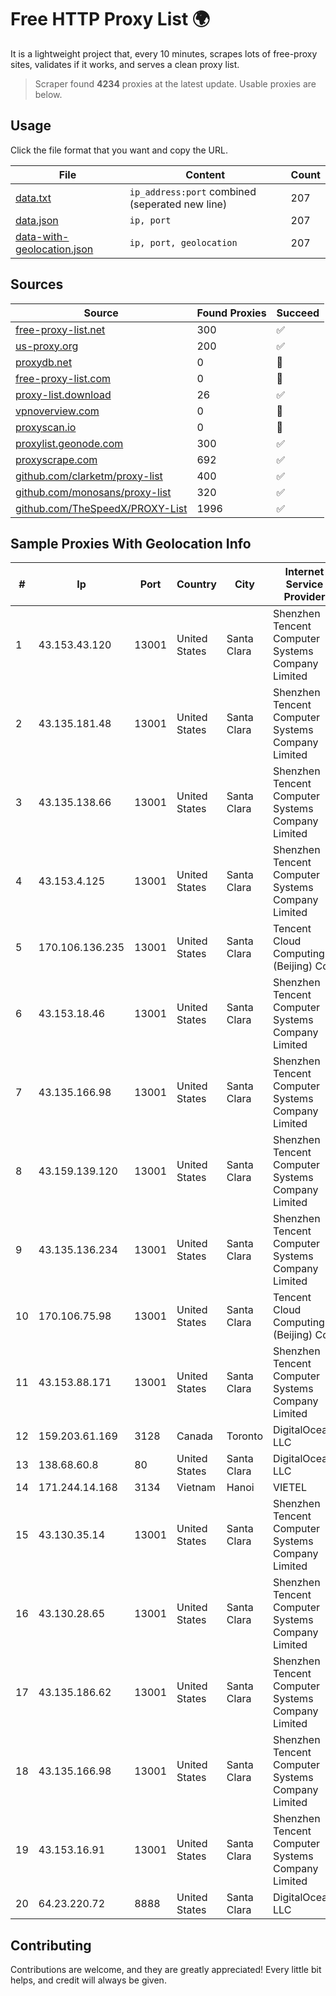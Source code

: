 
# Free HTTP Proxy List 🌍

It is a lightweight project that, every 10 minutes, scrapes lots of free-proxy sites, validates if it works, and serves a clean proxy list.


> Scraper found **4234** proxies at the latest update. Usable proxies are below.

## Usage

Click the file format that you want and copy the URL.


|File|Content|Count|
|----|-------|-----|
|[data.txt](https://raw.githubusercontent.com/themiralay/Proxy-List-World/master/data.txt)|`ip_address:port` combined (seperated new line)|207|
|[data.json](https://raw.githubusercontent.com/themiralay/Proxy-List-World/master/data.json)|`ip, port`|207|
|[data-with-geolocation.json](https://raw.githubusercontent.com/themiralay/Proxy-List-World/master/data-with-geolocation.json)|`ip, port, geolocation`|207|

## Sources

|Source|Found Proxies|Succeed|
|------|-------------|-------|
|[free-proxy-list.net](https://free-proxy-list.net)|300|✅|
|[us-proxy.org](https://www.us-proxy.org)|200|✅|
|[proxydb.net](http://proxydb.net)|0|🚫|
|[free-proxy-list.com](https://free-proxy-list.com/?page=&port=&type%5B%5D=http&type%5B%5D=https&up_time=0&search=Search)|0|🚫|
|[proxy-list.download](https://www.proxy-list.download/HTTP)|26|✅|
|[vpnoverview.com](https://vpnoverview.com/privacy/anonymous-browsing/free-proxy-servers)|0|🚫|
|[proxyscan.io](https://www.proxyscan.io)|0|🚫|
|[proxylist.geonode.com](https://proxylist.geonode.com/api/proxy-list?limit=300&page=1&sort_by=lastChecked&sort_type=desc&protocols=http,https)|300|✅|
|[proxyscrape.com](https://api.proxyscrape.com/v2/?request=displayproxies&protocol=http&timeout=10000&country=all&ssl=all&anonymity=all)|692|✅|
|[github.com/clarketm/proxy-list](https://raw.githubusercontent.com/clarketm/proxy-list/master/proxy-list-raw.txt)|400|✅|
|[github.com/monosans/proxy-list](https://raw.githubusercontent.com/monosans/proxy-list/main/proxies/http.txt)|320|✅|
|[github.com/TheSpeedX/PROXY-List](https://raw.githubusercontent.com/TheSpeedX/PROXY-List/master/http.txt)|1996|✅|


## Sample Proxies With Geolocation Info

|#|Ip|Port|Country|City|Internet Service Provider|
|-|--|----|-------|----|-------------------------|
|1|43.153.43.120|13001|United States|Santa Clara|Shenzhen Tencent Computer Systems Company Limited|
|2|43.135.181.48|13001|United States|Santa Clara|Shenzhen Tencent Computer Systems Company Limited|
|3|43.135.138.66|13001|United States|Santa Clara|Shenzhen Tencent Computer Systems Company Limited|
|4|43.153.4.125|13001|United States|Santa Clara|Shenzhen Tencent Computer Systems Company Limited|
|5|170.106.136.235|13001|United States|Santa Clara|Tencent Cloud Computing (Beijing) Co|
|6|43.153.18.46|13001|United States|Santa Clara|Shenzhen Tencent Computer Systems Company Limited|
|7|43.135.166.98|13001|United States|Santa Clara|Shenzhen Tencent Computer Systems Company Limited|
|8|43.159.139.120|13001|United States|Santa Clara|Shenzhen Tencent Computer Systems Company Limited|
|9|43.135.136.234|13001|United States|Santa Clara|Shenzhen Tencent Computer Systems Company Limited|
|10|170.106.75.98|13001|United States|Santa Clara|Tencent Cloud Computing (Beijing) Co|
|11|43.153.88.171|13001|United States|Santa Clara|Shenzhen Tencent Computer Systems Company Limited|
|12|159.203.61.169|3128|Canada|Toronto|DigitalOcean, LLC|
|13|138.68.60.8|80|United States|Santa Clara|DigitalOcean, LLC|
|14|171.244.14.168|3134|Vietnam|Hanoi|VIETEL|
|15|43.130.35.14|13001|United States|Santa Clara|Shenzhen Tencent Computer Systems Company Limited|
|16|43.130.28.65|13001|United States|Santa Clara|Shenzhen Tencent Computer Systems Company Limited|
|17|43.135.186.62|13001|United States|Santa Clara|Shenzhen Tencent Computer Systems Company Limited|
|18|43.135.166.98|13001|United States|Santa Clara|Shenzhen Tencent Computer Systems Company Limited|
|19|43.153.16.91|13001|United States|Santa Clara|Shenzhen Tencent Computer Systems Company Limited|
|20|64.23.220.72|8888|United States|Santa Clara|DigitalOcean, LLC|



## Contributing

Contributions are welcome, and they are greatly appreciated! Every
little bit helps, and credit will always be given.

